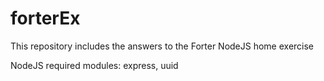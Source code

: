# forterEx

This repository includes the answers to the Forter NodeJS home exercise

NodeJS required modules: express, uuid
